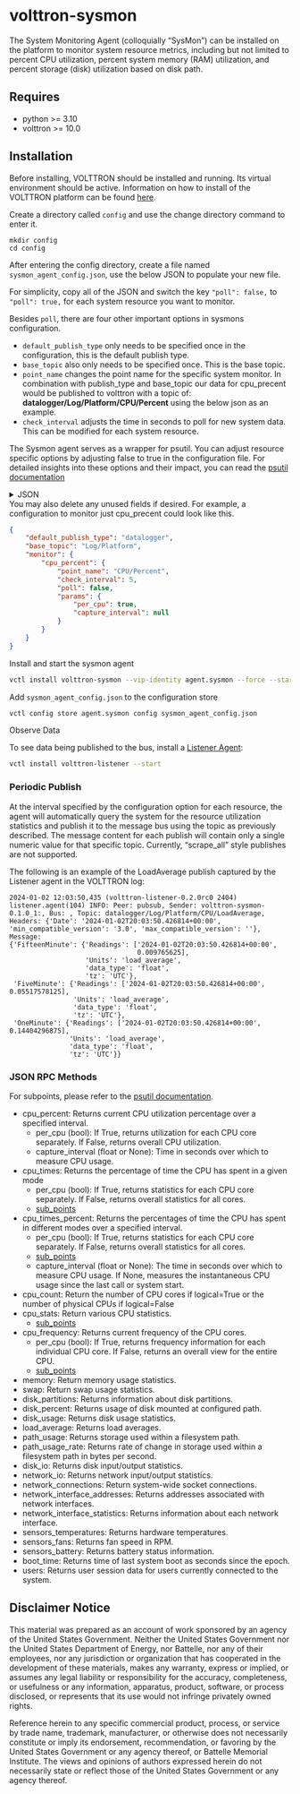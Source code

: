 # volttron-sysmon

The System Monitoring Agent (colloquially “SysMon”) can be installed on the platform to monitor system resource metrics,
including but not limited to percent CPU utilization, percent system memory (RAM) utilization, and percent storage (disk) utilization based
on disk path.

## Requires

* python >= 3.10
* volttron >= 10.0

## Installation

Before installing, VOLTTRON should be installed and running.  Its virtual environment should be active.
Information on how to install of the VOLTTRON platform can be found
[here](https://github.com/eclipse-volttron/volttron-core).

Create a directory called `config` and use the change directory command to enter it.

```shell
mkdir config
cd config
```

After entering the config directory, create a file named `sysmon_agent_config.json`, use the below JSON to populate your new file.

For simplicity, copy all of the JSON and switch the key `"poll": false,` to `"poll": true,` for each system resource you want to monitor.

Besides `poll`, there are four other important options in sysmons configuration.

- `default_publish_type` only needs to be specified once in the configuration, this is the default publish type.
- `base_topic` also only needs to be specified once. This is the base topic.
- `point_name` changes the point name for the specific system monitor. In combination with publish_type and base_topic our data for cpu_precent would be published to volttron with a topic of: **datalogger/Log/Platform/CPU/Percent** using the below json as an example.
- `check_interval` adjusts the time in seconds to poll for new system data. This can be modified for each system resource.

The Sysmon agent serves as a wrapper for psutil. You can adjust resource specific options by adjusting false to true in the configuration file. For detailed insights into these options and their impact, you can read the [psutil documentation](https://psutil.readthedocs.io/en/latest/)

<details>
<summary>JSON</summary>

```json
{
    "default_publish_type": "datalogger",
    "base_topic": "Log/Platform",
    "monitor": {
        "cpu_percent": {
            "point_name": "CPU/Percent",
            "check_interval": 5,
            "poll": false,
            "params": {
                "per_cpu": true,
                "capture_interval": null
            }
        },
        "cpu_times": {
            "point_name": "CPU/Times",
            "check_interval": 5,
            "poll": false,
            "params": {
                "per_cpu": false,
                "sub_points": {
                    "user": false,
                    "nice": false,
                    "system": false,
                    "idle": false,
                    "iowait": false,
                    "irq": false,
                    "softirq": false,
                    "steal": false,
                    "guest": false,
                    "guest_nice": false
                }
            }
        },
        "cpu_times_percent": {
            "point_name": "CPU/TimePercentages",
            "check_interval": 5,
            "poll": false,
            "params": {
                "per_cpu": false,
                "capture_interval": null,
                "sub_points": {
                    "user": false,
                    "nice": false,
                    "system": false,
                    "idle": false,
                    "iowait": false,
                    "irq": false,
                    "softirq": false,
                    "steal": false,
                    "guest": false,
                    "guest_nice": false
                }
            }
        },
        "cpu_statistics": {
            "point_name": "CPU/Statistics",
            "check_interval": 5,
            "poll": false,
            "params": {
                "sub_points": {
                    "ctx_switches": false,
                    "interrupts": false,
                    "soft_interrupts": false
                }
            }
        },
        "cpu_frequency": {
            "point_name": "CPU/Frequencies",
            "check_interval": 5,
            "poll": false,
            "params": {
                "per_cpu": false,
                "sub_points": {
                    "current": false,
                    "min": false,
                    "max": false
                }
            }
        },
        "memory": {
            "point_name": "Memory",
            "check_interval": 5,
            "poll": false,
            "params": {
                "sub_points": {
                    "total": false,
                    "available": true,
                    "percent": true,
                    "used": true,
                    "free": false,
                    "active": false,
                    "inactive": false,
                    "buffers": false,
                    "cached": false,
                    "shared": false,
                    "slab": false
                }
            }
        },
        "disk_usage": {
            "point_name": "Disk/Usage",
            "check_interval": 3600,
            "poll": false,
            "params": {
                "disk_path": ["/"],
                "sub_points": {
                    "total": false,
                    "used": true,
                    "free": true,
                    "percent": true
                }
            }
        },
        "load_average": {
            "point_name": "CPU/LoadAverage",
            "check_interval": 5,
            "poll": false,
            "params": {
                "sub_points": {
                    "OneMinute": true,
                    "FiveMinute": true,
                    "FifteenMinute": true
                }
            }
        },
        "swap": {
            "point_name": "Swap",
            "check_interval": 5,
            "poll": false,
            "params": {
                "sub_points": {
                    "total": false,
                    "used": true,
                    "free": true,
                    "percent": true,
                    "sin": false,
                    "sout": false
                }
            }
        },
        "path_usage": {
            "point_name": "Disk/Path/Usage",
            "check_interval": 3600,
            "poll": false,
            "params": {
                "path_name": "/var/log/journal"
            }
        },
        "path_usage_rate": {
            "point_name": "Disk/Path/Rate",
            "check_interval": 3600,
            "poll": false,
            "params": {
                "path_name": "/var/log/journal"
            }
        },
        "disk_io": {
            "point_name": "Disk/IO",
            "check_interval": 5,
            "poll": false,
            "params": {
                "per_disk": false,
                "included_disks": [],
                "no_wrap": true,
                "sub_points": {
                    "read_count": false,
                    "write_count": false,
                    "read_bytes": true,
                    "write_bytes": true,
                    "read_time": true,
                    "write_time": true,
                    "read_merged_count": false,
                    "write_merged_count": false,
                    "busy_time": true,
                    "read_throughput": true,
                    "write_throughput": true
                }
            }
        },
        "network_io": {
            "point_name": "Network/IO",
            "check_interval": 5,
            "poll": false,
            "params": {
                "per_nic": true,
                "included_nics": [],
                "no_wrap": true,
                "sub_points": {
                    "bytes_sent": true,
                    "bytes_recv": true,
                    "packets_sent": true,
                    "packets_recv": true,
                    "errin": true,
                    "errout": true,
                    "dropin": true,
                    "dropout": true,
                    "receive_throughput": true,
                    "send_throughput": true
                }
            }
        },
        "network_connections": {
            "point_name": "Network/Connections",
            "check_interval": 5,
            "poll": false,
            "params": {
                "kind": "inet",
                "sub_points": {
                    "fd": false,
                    "family": false,
                    "type": false,
                    "laddr": false,
                    "raddr": false,
                    "status": false,
                    "pid": false
                }
            }
        },
        "network_interface_addresses": {
            "point_name": "Network/Interface/Addresses",
            "check_interval": 5,
            "poll": false,
            "params": {
                "included_interfaces": [],
                "sub_points": {
                    "family": false,
                    "address": false,
                    "netmask": false,
                    "broadcast": false,
                    "ptp": false
                }
            }
        },
        "network_interface_statistics": {
            "point_name": "Network/Interface/Addresses",
            "check_interval": 5,
            "poll": false,
            "params": {
                "included_interfaces": [],
                "sub_points": {
                    "isup": false,
                    "duplex": false,
                    "speed": false,
                    "mtu": false
                }
            }
        },
        "sensors_temperatures": {
            "point_name": "Sensors/Temperatures",
            "check_interval": 5,
            "poll": false,
            "params": {
                "fahrenheit": false,
                "included_sensors": [],
                "sub_points": {
                    "label": true,
                    "current": true,
                    "high": true,
                    "critical": true
                }
            }
        },
        "sensors_fans": {
            "point_name": "Sensors/Fans",
            "check_interval": 5,
            "poll": false,
            "params": {
                "included_sensors": [],
                "sub_points": {
                    "label": false,
                    "current": false
                }
            }
        },
        "sensors_battery": {
            "point_name": "Sensors/Battery",
            "check_interval": 5,
            "poll": false,
            "params": {
                "sub_points": {
                    "percent": false,
                    "secsleft": false,
                    "power_plugged": false
                }
            }
        },
        "boot_time": {
            "point_name": "BootTime",
            "check_interval": 5,
            "poll": false,
            "params": {}
        },
        "users": {
            "point_name": "Users",
            "check_interval": 5,
            "poll": false,
            "params": {
                "sub_points": {
                    "name": false,
                    "terminal": false,
                    "host": false,
                    "started": false,
                    "pid": false
                }
            }
        }
    }
}

```

</details>
You may also delete any unused fields if desired. For example, a configuration to monitor just cpu_precent could look like this.

```json
{
    "default_publish_type": "datalogger",
    "base_topic": "Log/Platform",
    "monitor": {
        "cpu_percent": {
            "point_name": "CPU/Percent",
            "check_interval": 5,
            "poll": false,
            "params": {
                "per_cpu": true,
                "capture_interval": null
            }
        }
    }
}
```

Install and start the sysmon agent

```bash
vctl install volttron-sysmon --vip-identity agent.sysmon --force --start
```

Add `sysmon_agent_config.json` to the configuration store

```bash
vctl config store agent.sysmon config sysmon_agent_config.json
```

Observe Data

To see data being published to the bus, install a [Listener Agent](https://pypi.org/project/volttron-listener/):

```bash
vctl install volttron-listener --start
```

### Periodic Publish

At the interval specified by the configuration option for each resource, the agent will automatically query the system
for the resource utilization statistics and publish it to the message bus using the topic as previously described.  The
message content for each publish will contain only a single numeric value for that specific topic.  Currently,
“scrape_all” style publishes are not supported.

The following is an example of the LoadAverage publish captured by the Listener agent in the VOLTTRON log:

```log
2024-01-02 12:03:50,435 (volttron-listener-0.2.0rc0 2404) listener.agent(104) INFO: Peer: pubsub, Sender: volttron-sysmon-0.1.0_1:, Bus: , Topic: datalogger/Log/Platform/CPU/LoadAverage, Headers: {'Date': '2024-01-02T20:03:50.426814+00:00', 'min_compatible_version': '3.0', 'max_compatible_version': ''}, Message:
{'FifteenMinute': {'Readings': ['2024-01-02T20:03:50.426814+00:00',
                                0.009765625],
                   'Units': 'load_average',
                   'data_type': 'float',
                   'tz': 'UTC'},
 'FiveMinute': {'Readings': ['2024-01-02T20:03:50.426814+00:00', 0.05517578125],
                'Units': 'load_average',
                'data_type': 'float',
                'tz': 'UTC'},
 'OneMinute': {'Readings': ['2024-01-02T20:03:50.426814+00:00', 0.14404296875],
               'Units': 'load_average',
               'data_type': 'float',
               'tz': 'UTC'}}
```

### JSON RPC Methods
For subpoints, please refer to the [psutil documentation](https://psutil.readthedocs.io/en/latest/).

- cpu_percent:  Returns current CPU utilization percentage over a specified interval.
    - per_cpu (bool): If True, returns utilization for each CPU core separately. If False, returns overall CPU utilization.
    - capture_interval (float or None): Time in seconds over which to measure CPU usage.
- cpu_times: Returns the percentage of time the CPU has spent in a given mode
    - per_cpu (bool): If True, returns statistics for each CPU core separately. If False, returns overall statistics for all cores.
    - [sub_points](https://psutil.readthedocs.io/en/latest/index.html#psutil.cpu_times)
- cpu_times_percent: Returns the percentages of time the CPU has spent in different modes over a specified interval.
    - per_cpu (bool): If True, returns statistics for each CPU core separately. If False, returns overall statistics for all cores.
    - [sub_points](https://psutil.readthedocs.io/en/latest/index.html#psutil.cpu_times_percent)
    - capture_interval (float or None): The time in seconds over which to measure CPU usage. If None, measures the instantaneous CPU usage since the last call or system start.
- cpu_count: Return the number of CPU cores if logical=True or the number of physical CPUs if logical=False
- cpu_stats: Return various CPU statistics.
    - [sub_points](https://psutil.readthedocs.io/en/latest/index.html#psutil.cpu_stats)
- cpu_frequency: Returns current frequency of the CPU cores.
    - per_cpu (bool): If True, returns frequency information for each individual CPU core. If False, returns an overall view for the entire CPU.
    - [sub_points](https://psutil.readthedocs.io/en/latest/index.html#psutil.cpu_freq)
- memory: Return memory usage statistics.
- swap: Return swap usage statistics.
- disk_partitions: Returns information about disk partitions.
- disk_percent: Returns usage of disk mounted at configured path.
- disk_usage: Returns disk usage statistics.
- load_average: Returns load averages.
- path_usage: Returns storage used within a filesystem path.
- path_usage_rate: Returns rate of change in storage used within a filesystem path in bytes per second.
- disk_io: Returns disk input/output statistics.
- network_io: Returns network input/output statistics.
- network_connections: Return system-wide socket connections.
- network_interface_addresses: Returns addresses associated with network interfaces.
- network_interface_statistics: Returns information about each network interface.
- sensors_temperatures: Returns hardware temperatures.
- sensors_fans: Returns fan speed in RPM.
- sensors_battery: Returns battery status information.
- boot_time: Returns time of last system boot as seconds since the epoch.
- users: Returns user session data for users currently connected to the system.

## Disclaimer Notice

This material was prepared as an account of work sponsored by an agency of the
United States Government.  Neither the United States Government nor the United
States Department of Energy, nor Battelle, nor any of their employees, nor any
jurisdiction or organization that has cooperated in the development of these
materials, makes any warranty, express or implied, or assumes any legal
liability or responsibility for the accuracy, completeness, or usefulness or any
information, apparatus, product, software, or process disclosed, or represents
that its use would not infringe privately owned rights.

Reference herein to any specific commercial product, process, or service by
trade name, trademark, manufacturer, or otherwise does not necessarily
constitute or imply its endorsement, recommendation, or favoring by the United
States Government or any agency thereof, or Battelle Memorial Institute. The
views and opinions of authors expressed herein do not necessarily state or
reflect those of the United States Government or any agency thereof.
